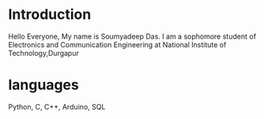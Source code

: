 # Introduction

Hello Everyone,
My name is Soumyadeep Das. I am a sophomore student
of Electronics and Communication Engineering at 
National Institute of Technology,Durgapur

# languages
Python,
C,
C++,
Arduino,
SQL
